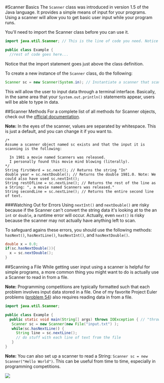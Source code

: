 #Scanner Basics
The `Scanner` class was introduced in version 1.5 of the Java language. It provides a simple means of input for your programs. Using a scanner will allow you to get basic user input while your program runs.

You'll need to import the Scanner class before you can use it.

```java
import java.util.Scanner; // This is the line of code you need. Notice its position near the top of the file.

public class Example {
  //rest of code goes here...
```
Notice that the import statement goes just above the class definition.

To create a new instance of the `Scanner` class, do the following:
```java
Scanner sc = new Scanner(System.in); // Instantiate a scanner that scans standard input
```
This will allow the user to input data through a terminal interface. Basically, in the same area that your `System.out.println()` statements appear, users will be able to type in data.

##Scanner Methods
For a complete list of all methods for Scanner objects, check out the [official documentation](http://docs.oracle.com/javase/7/docs/api/java/util/Scanner.html#method_summary).

**Note:** In the eyes of the scanner, values are separated by whitespace. This is just a default, and you can change it if you want to.

```
/*
Assume a scanner object named sc exists and that the input it is scanning is the following:
  
  In 1981 a movie named Scanners was released.
  I personally found this movie mind blowing (literally).
*/
String firstWord = sc.next(); // Returns the string "In"
double year = sc.nextDouble(); // Returns the double 1981.0. Note: We could also have used sc.nextInt();
String restOfLine = sc.nextLine(); // Returns the rest of the line as a String: ", a movie named Scanners was released."
String secondLine = sc.nextLine(); // Returns the entire second line of text.
```

###Watching Out for Errors
Using `nextInt()` and `nextDouble()` are risky because if the Scanner can't convert the string data it's looking at to the an `int` or `double`, a runtime error will occur. Actually, even `next()` is risky because the scanner may not actually have anything left to scan.

To safeguard agains these errors, you should use the following methods: `hasNext()`, `hasNextLine()`, `hasNextInt()`, and `hasNextDouble()`.

```java
double x = 0.0;
if(sc.hasNextDouble()){
  x = sc.nextDouble();
}
```

##Scanning a File
While getting user input using a scanner is helpful for simple programs, a more common thing you might want to do is actually use a Scanner to read in from a file.

**Note:** Programming competitions are typically formatted such that each problem involves input data stored in a file. One of my favorite Project Euler problems ([problem 54](http://projecteuler.net/problem=54)) also requires reading data in from a file.

```java
import java.util.Scanner;

public class Example {
  public static void main(String[] args) throws IOException { // "throws IOException" is needed to compile
   Scanner sc = new Scanner(new File("input.txt") );
   while(sc.hasNextLine)) {
     String line = sc.nextLine();
     // do stuff with each line of text from the file
   }
}
```

**Note:** You can also set up a scanner to read a String: `Scanner sc = new Scanner("Hello World")`. This can be useful from time to time, especially in programming competitions.


![](http://christensenacademy.org/img/signature.png)
